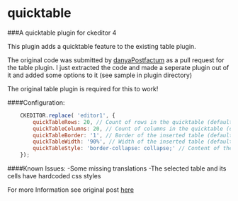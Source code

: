 quicktable
==========

###A quicktable plugin for ckeditor 4

This plugin adds a quicktable feature to the existing table plugin.

The original code was submitted by [danyaPostfactum](https://github.com/danyaPostfactum) as a pull request for the table plugin. I just extracted the code and made a seperate plugin out of it and added some options to it (see sample in plugin directory)

The original table plugin is required for this to work!

####Configuration:
```javascript
	CKEDITOR.replace( 'editor1', {
		quickTableRows: 20, // Count of rows in the quicktable (default: 8)
		quickTableColumns: 20, // Count of columns in the quicktable (default: 10)
		quickTableBorder: '1', // Border of the inserted table (default: 1)
		quickTableWidth: '90%', // Width of the inserted table (default: 100%)
		quickTableStyle: 'border-collapse: collapse;' // Content of the style-attribute of the inserted table (default: null)
	});
```

####Known Issues:
-Some missing translations
-The selected table and its cells have hardcoded css styles

For more Information see original post [here](https://github.com/ckeditor/ckeditor-dev/pull/92)
